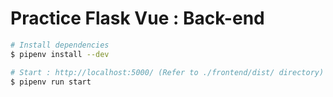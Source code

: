 # Practice Flask Vue : Back-end

```sh
# Install dependencies
$ pipenv install --dev

# Start : http://localhost:5000/ (Refer to ./frontend/dist/ directory)
$ pipenv run start
```
